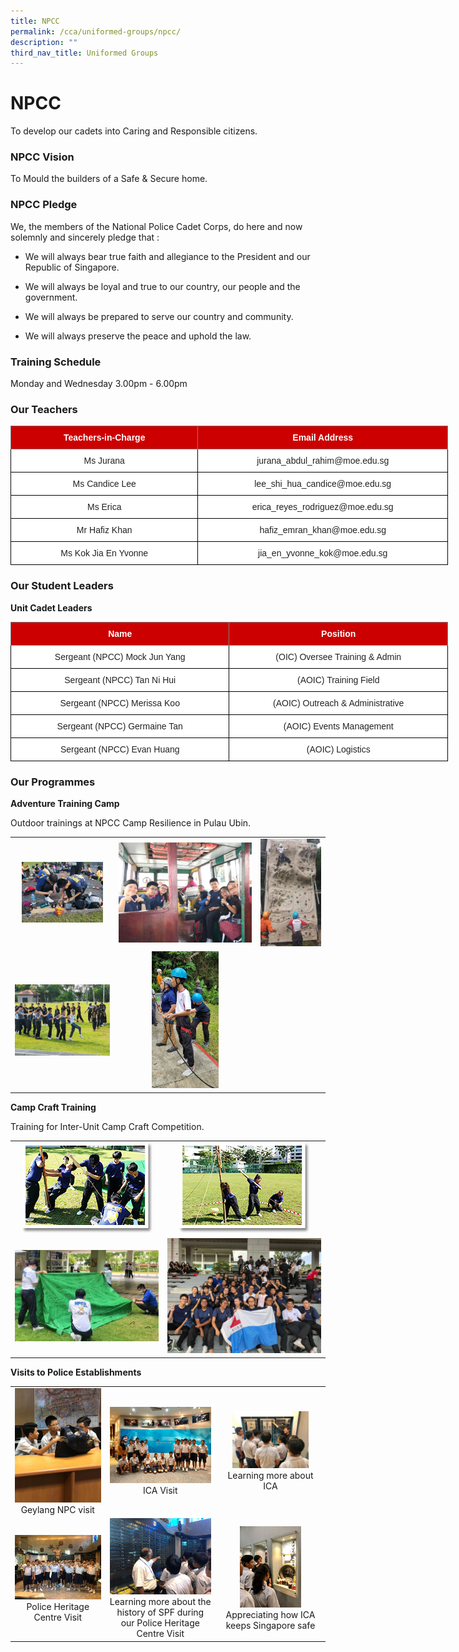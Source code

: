 ```yaml
---
title: NPCC
permalink: /cca/uniformed-groups/npcc/
description: ""
third_nav_title: Uniformed Groups
---
```

# **NPCC**

To develop our cadets into Caring and Responsible citizens.

### **NPCC Vision**

To Mould the builders of a Safe &amp; Secure home.

### **NPCC Pledge**

We, the members of the National Police Cadet Corps, do here and now solemnly and sincerely pledge that :

*   We will always bear true faith and allegiance to the President and our Republic of Singapore.  
    
*   We will always be loyal and true to our country, our people and the government.  
    
*   We will always be prepared to serve our country and community.  
    
*   We will always preserve the peace and uphold the law.  

### **Training Schedule**

Monday and Wednesday&nbsp;3.00pm - 6.00pm

### **Our Teachers**


<style type="text/css">
.tg  {border-collapse:collapse;border-spacing:0;}
.tg td{border-color:black;border-style:solid;border-width:1px;font-family:Arial, sans-serif;font-size:14px;
  overflow:hidden;padding:10px 5px;word-break:normal;}
.tg th{border-color:black;border-style:solid;border-width:1px;font-family:Arial, sans-serif;font-size:14px;
  font-weight:normal;overflow:hidden;padding:10px 5px;word-break:normal;}
.tg .tg-2atv{background-color:#C00;border-color:inherit;color:#FFF;font-weight:bold;text-align:center;vertical-align:top}
.tg .tg-a3j2{background-color:#FFF;color:#222;text-align:center;vertical-align:middle}
</style>
<table class="tg" style="undefined;table-layout: fixed; width: 700px">
<colgroup>
<col style="width: 300px">
<col style="width: 400px">
</colgroup>
<thead>
  <tr>
    <th class="tg-2atv">Teachers-in-Charge</th>
    <th class="tg-2atv">Email Address</th>
  </tr>
</thead>
<tbody>
  <tr>
    <td class="tg-a3j2"><span style="color:#222;background-color:transparent">Ms Jurana </span></td>
    <td class="tg-a3j2"><span style="color:#222;background-color:transparent"> jurana_abdul_rahim@moe.edu.sg</span></td>
  </tr>
  <tr>
    <td class="tg-a3j2"><span style="color:#222;background-color:transparent">Ms Candice Lee </span></td>
    <td class="tg-a3j2"><span style="color:#222;background-color:transparent">lee_shi_hua_candice@moe.edu.sg </span></td>
  </tr>
  <tr>
    <td class="tg-a3j2"><span style="color:#222;background-color:transparent"> Ms Erica</span></td>
    <td class="tg-a3j2"><span style="color:#222;background-color:transparent">erica_reyes_rodriguez@moe.edu.sg </span></td>
  </tr>
  <tr>
    <td class="tg-a3j2"><span style="color:#222;background-color:transparent"> Mr Hafiz Khan</span></td>
    <td class="tg-a3j2"><span style="color:#222;background-color:transparent">hafiz_emran_khan@moe.edu.sg </span></td>
  </tr>
  <tr>
    <td class="tg-a3j2"><span style="color:#222;background-color:transparent">Ms Kok Jia En Yvonne</span></td>
    <td class="tg-a3j2"><span style="color:#222;background-color:transparent">jia_en_yvonne_kok@moe.edu.sg</span></td>
  </tr>
</tbody>
</table>

### **Our Student Leaders**

**Unit Cadet Leaders**

<style type="text/css">
.tg  {border-collapse:collapse;border-spacing:0;}
.tg td{border-color:black;border-style:solid;border-width:1px;font-family:Arial, sans-serif;font-size:14px;
  overflow:hidden;padding:10px 5px;word-break:normal;}
.tg th{border-color:black;border-style:solid;border-width:1px;font-family:Arial, sans-serif;font-size:14px;
  font-weight:normal;overflow:hidden;padding:10px 5px;word-break:normal;}
.tg .tg-2atv{background-color:#C00;border-color:inherit;color:#FFF;font-weight:bold;text-align:center;vertical-align:top}
.tg .tg-a3j2{background-color:#FFF;color:#222;text-align:center;vertical-align:middle}
</style>
<table class="tg" style="undefined;table-layout: fixed; width: 700px">
<colgroup>
<col style="width: 350px">
<col style="width: 350px">
</colgroup>
<thead>
  <tr>
    <th class="tg-2atv">Name</th>
    <th class="tg-2atv">Position</th>
  </tr>
</thead>
<tbody>
  <tr>
    <td class="tg-a3j2"><span style="color:#222;background-color:transparent">Sergeant (NPCC) Mock Jun Yang</span></td>
    <td class="tg-a3j2"><span style="color:#222;background-color:transparent">(OIC) Oversee Training &amp; Admin</span></td>
  </tr>
  <tr>
    <td class="tg-a3j2"><span style="color:#222;background-color:transparent">Sergeant (NPCC) Tan Ni Hui</span></td>
    <td class="tg-a3j2"><span style="color:#222;background-color:transparent"> (AOIC) Training Field</span></td>
  </tr>
  <tr>
    <td class="tg-a3j2"><span style="color:#222;background-color:transparent">Sergeant (NPCC) Merissa Koo</span></td>
    <td class="tg-a3j2"><span style="color:#222;background-color:transparent">(AOIC) Outreach &amp; Administrative</span></td>
  </tr>
  <tr>
    <td class="tg-a3j2"><span style="color:#222;background-color:transparent">Sergeant (NPCC) Germaine Tan</span></td>
    <td class="tg-a3j2"><span style="color:#222;background-color:transparent">(AOIC) Events Management</span></td>
  </tr>
  <tr>
    <td class="tg-a3j2"><span style="color:#222;background-color:transparent">Sergeant (NPCC) Evan Huang</span></td>
    <td class="tg-a3j2"><span style="color:#222;background-color:transparent">(AOIC) Logistics</span></td>
  </tr>
</tbody>
</table>

### **Our Programmes**

**Adventure Training Camp**

Outdoor trainings at NPCC Camp Resilience in Pulau Ubin.

|   |   |   |
|:---:|:---:|:---:|
| <img src="/images/Cca/NPCC/Time%20for%20some%20outdoor%20cooking.jpg" style="width:85%">	 | ![](/images/Cca/NPCC/Ferry%20ride%20to%20Pulau%20Ubin.jpg)    | ![](/images/Cca/NPCC/Rock%20Climbing.jpg)    |
| ![](/images/Cca/NPCC/New%20friendships%20forged%20with%20cadets%20from%20other%20schools.jpg)  |  <img src="/images/Cca/NPCC/Ready%20to%20climb.jpg" style="width:50%">  |   |


**Camp Craft Training**

Training for Inter-Unit Camp Craft Competition.

|   |   |   
|:---:|:---:|
| ![](/images/Cca/NPCC/npcc05.png)  |![](/images/Cca/NPCC/npcc06.png) |
| ![](/images/Cca/NPCC/Tent%20Pitching.jpg)  |	  ![](/images/Cca/NPCC/Representing%20Manjusri%20Secondary%20in%20Campcraft%20competition.jpg)  |   


**Visits to Police Establishments**


|   |   |   |
|:---:|:---:|:---:|
|  <img src="/images/Cca/NPCC/Geylang%20NPC%20visit.jpeg" style="width:100%">  Geylang NPC visit	 |  ![](/images/Cca/NPCC/ICA%20Visit.jpg) ICA Visit	 |  <img src="/images/Cca/NPCC/Learning%20more%20about%20ICA.jpg" style="width:75%">  Learning more about ICA  |
|  ![](/images/Cca/NPCC/Police%20Heritage%20Centre%20Visit.jpeg)  Police Heritage Centre Visit    |   ![](/images/Cca/NPCC/Learning%20more%20about%20the%20history%20of%20SPF%20during%20our%20Police%20Heritage%20Centre%20Visit.jpeg) Learning more about the history of SPF during our Police Heritage Centre Visit  |  <img src="/images/Cca/NPCC/Appreciating%20how%20ICA%20keeps%20Singapore%20safe.jpg" style="width:60%">   Appreciating how ICA keeps Singapore safe |
